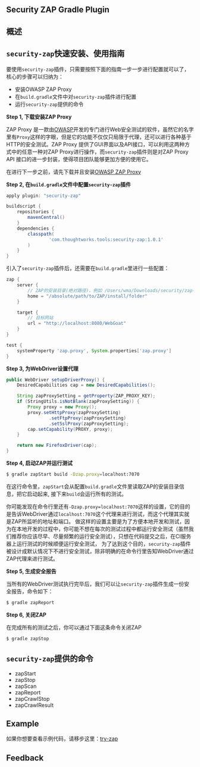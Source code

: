 Security ZAP Gradle Plugin
------------------------------

## 概述



## `security-zap`快速安装、使用指南

要使用`security-zap`插件，只需要按照下面的指南一步一步进行配置就可以了，核心的步骤可以归纳为：
- 安装OWASP ZAP Proxy
- 在`build.gradle`文件中对`security-zap`插件进行配置
- 运行`security-zap`提供的命令

**Step 1, 下载安装ZAP Proxy**

ZAP Proxy 是一款由[OWASP]开发的专门进行Web安全测试的软件，虽然它的名字里有`Proxy`这样的字眼，但是它的功能不仅仅只局限于代理，还可以进行各种基于HTTP的安全测试。ZAP Proxy 提供了GUI界面以及API接口，可以利用这两种方式中的任意一种对ZAP Proxy进行操作，而`security-zap`插件则是对ZAP Proxy API 接口的进一步封装，使得项目团队能够更加方便的使用它。

在进行下一步之前，请先下载并且安装[OWASP ZAP Proxy]

**Step 2, 在`build.gradle`文件中配置`security-zap`插件**

```gradle
apply plugin: "security-zap"

buildscript {
    repositories {
        mavenCentral()
    }
    dependencies {
        classpath(
                'com.thoughtworks.tools:security-zap:1.0.1'
        )
    }
}
```

引入了`security-zap`插件后，还需要在`build.gradle`里进行一些配置：

```gradle
zap {
    server {
        // ZAP的安装目录(绝对路径)，例如 /Users/wma/Downloads/security/zap-for-linux/ZAP_2.3.1
        home = "/absolute/path/to/ZAP/install/folder"
    }

    target {
        // 目标网站
        url = "http://localhost:8080/WebGoat"
    }
}
```

```gradle
test {
    systemProperty 'zap.proxy', System.properties['zap.proxy']
}
```

**Step 3, 为WebDriver设置代理**

```java
public WebDriver setupDriverProxy() {
    DesiredCapabilities cap = new DesiredCapabilities();

    String zapProxySetting = getProperty(ZAP_PROXY_KEY);
    if (StringUtils.isNotBlank(zapProxySetting)) {
        Proxy proxy = new Proxy();
        proxy.setHttpProxy(zapProxySetting)
                .setFtpProxy(zapProxySetting)
                .setSslProxy(zapProxySetting);
        cap.setCapability(PROXY, proxy);
    }

    return new FirefoxDriver(cap);
}
```

**Step 4, 启动ZAP并运行测试**

```sh
$ gradle zapStart build -Dzap.proxy=localhost:7070
```

在这行命令里，`zapStart`会从配置`build.gradle`文件里读取ZAP的安装目录信息，把它启动起来, 接下来`build`会运行所有的测试。

你可能发现在命令行里还有`-Dzap.proxy=localhost:7070`这样的设置，它的目的是告诉WebDriver通过`localhost:7070`这个代理来进行测试，而这个代理其实就是ZAP所监听的地址和端口。
做这样的设置主要是为了方便本地开发和测试，因为在本地开发的过程中，你可能不想在每次的测试过程中都运行安全测试（虽然我们推荐你应该尽早、尽量频繁的运行安全测试），只想在代码提交之后，在CI服务器上运行测试的时候顺便运行安全测试，
为了达到这个目的，`security-zap`插件被设计成默认情况下不进行安全测试，除非明确的在命令行里告知WebDriver通过ZAP代理来进行测试。

**Step 5, 生成安全报告**

当所有的WebDriver测试执行完毕后，我们可以让`security-zap`插件生成一份安全报告，命令如下：

```sh
$ gradle zapReport
```

**Step 6, 关闭ZAP**

在完成所有的测试之后，你可以通过下面这条命令关闭ZAP

```sh
$ gradle zapStop
```

## `security-zap`提供的命令

- zapStart
- zapStop
- zapScan
- zapReport
- zapCrawlStop
- zapCrawlResult

## Example

如果你想要查看示例代码，请移步这里：[try-zap]

## Feedback


[OWASP ZAP Proxy]: https://www.owasp.org/index.php/OWASP_Zed_Attack_Proxy_Project
[try-zap]: https://github.com/wmaintw/try-zap
[OWASP]: https://www.owasp.org
